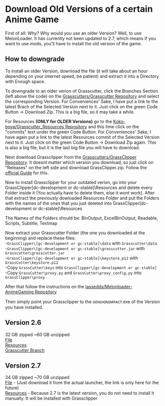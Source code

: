 # Download Old Versions of a certain Anime Game

First of all: Why? Why would you use an older Version? Well, to use MelonLoader. It has currently not been updated to 2.7, which means if you want to use mods, you'll have to install the old version of the game.

## How to downgrade

To install an older Version, download the file (it will take about an hour depending on your internet speed, be patient) and extract it into a Directory with Enough space.

To downgrade to an older verion of Grasscutter, click the Branches Section (left above the code) on the [Grasscutters/Grasscutter Repository](https://github.com/Grasscutters/Grasscutter) and select the corresponding Version. For Conveniences' Sake, I have put a link to the latest Brach of the Selected Version next to it. Just click on the green Code Button -> Download Zip. This is a big file, so it may take a while.

For Resources <b>(ONLY for OLDER Versions)</b> go to the [Koko-boya/Grasscutter_Resources Repository](https://github.com/Koko-boya/Grasscutter_Resources) and this time click on the "commits" text under the green Code Button. For Conveniences' Sake, I have again put a link to the latest Resources commit of the Selected Version next to it. Just click on the green Code Button -> Download Zip again. This is also a big file, but it is the last big file you will have to download.

Next download Grassclipper from the [Grasscutters/GrassClipper Repository](https://github.com/Grasscutters/GrassClipper). It doesnt matter which version you download, so just click on "Releases" on the left side and download GrassClipper.zip. Follow the [official Guide](https://www.youtube.com/watch?v=eIyIo7buJjI) for this. 

Now to install Grassclipper for your outdated verion, go into your GrassClipper\[dc-development or dc-stable]\Resources and delete every Folder inside it (You actually have to delete them, else it wont work). After that extract the previously dowloaded Resources Folder and put the Folders with the names of the ones that you just deleted into GrassClipper\[dc-development or dc-stable]\Resources

The Names of the Folders should be: BinOutput, ExcelBinOutput, Readable, Scripts, Subtitle, Textmap

Now extract your Grasscutter Folder (the one you downloaded at the beginning) and replace these files: <br>
-```GrassClipper\[gc-development or gc-stable]\data``` with ```Grasscutter\data``` <br>
-```GrassClipper\[gc-development or gc-stable]\grasscutter.jar``` with ```Grasscutter\grasscutter.jar``` <br>
-```GrassClipper\[gc-development or gc-stable]\keystore.p12``` with ```GrassCutter\keystore.p12``` <br>
-Copy ```GrassCutter\keys``` into ```GrassClipper\[gc-development or gc-stable]``` <br>
-Copy ```GrassCutter\proxy.py``` and ```GrassCutter\proxy_config.py``` into ```GrassClipper\proxy```

After that follow the instructions on the [lassedds/Melonloader-AnimeGaming Repository](https://github.com/lassedds/Melonloader-AnimeGaming)

Then simply point your Grassclipper to the ɢᴇɴꜱʜɪɴɪᴍᴘᴀᴄᴛ.exe of the Version you have installed.

## Version 2.6
32 GB zipped ~60 GB unzipped <br>
[File]() <br>
[Resources](https://github.com/Koko-boya/Grasscutter_Resources/tree/0e99a59218a346c2d56c54953f99077882de4a6d) <br>
[Grasscutter Branch](https://github.com/Grasscutters/Grasscutter/releases/tag/v1.1.2-dev)

## Version 2.7
34 GB zipped ~70 GB unzipped <br>
[File]() - (Just download it from the actual launcher, the link is only here for the future)<br> 
[Resources](https://github.com/Koko-boya/Grasscutter_Resources) - Because 2.7 is the latest version, you do not need to install it manually. It will be installed with Grassclipper
